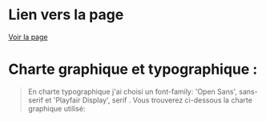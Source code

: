 # Lien vers la page
[Voir la page](https://youssef0801.github.io/application_voyage/)

# Charte graphique et typographique :
>En charte typographique j'ai choisi un font-family: 'Open Sans', sans-serif  et  'Playfair Display', serif  . Vous trouverez ci-dessous la charte graphique utilisé:
